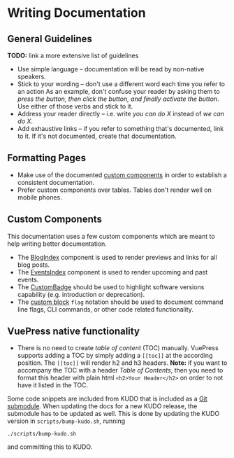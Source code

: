# Writing Documentation

## General Guidelines

**TODO:** link a more extensive list of guidelines

* Use simple language – documentation will be read by non-native speakers. 
* Stick to your wording – don't use a different word each time you refer to an action
  As an example, don't confuse your reader by asking them to _press the button, then click the button, and finally activate the button_. Use either of those verbs and stick to it.
* Address your reader directly – i.e. write _you can do X_ instead of _we can do X_.
* Add exhaustive links – if you refer to something that's documented, link to it. If it's not documented, create that documentation.

## Formatting Pages

* Make use of the documented [custom components](#custom-components) in order to establish a consistent documentation.
* Prefer custom components over tables. Tables don't render well on mobile phones.

## Custom Components

This documentation uses a few custom components which are meant to help writing better documentation.

- The [BlogIndex](blog-index.md) component is used to render previews and links for all blog posts.
- The [EventsIndex](events-index.md) component is used to render upcoming and past events.
- The [CustomBadge](custom-badge.md) should be used to highlight software versions capability (e.g. introduction or deprecation).
- The [custom block](custom-blocks.md) `flag` notation should be used to document command line flags, CLI commands, or other code related functionality.

## VuePress native functionality

- There is no need to create _table of content_ (TOC) manually. VuePress supports adding a TOC by simply adding a `[[toc]]` at the according position. The `[[toc]]` will render h2 and h3 headers. **Note:** if you want to accompany the TOC with a header _Table of Contents_, then you need to format this header with plain html `<h2>Your Header</h2>` on order to not have it listed in the TOC.

Some code snippets are included from KUDO that is included as a [Git submodule](https://git-scm.com/docs/git-submodule). When updating the docs for a new KUDO release, the submodule has to be updated as well. This is done by updating the KUDO version in `scripts/bump-kudo.sh`, running
```
./scripts/bump-kudo.sh
```
and committing this to KUDO.
